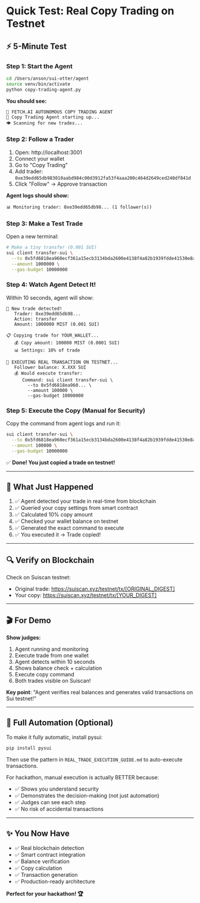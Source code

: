 # Quick Test: Real Copy Trading on Testnet

## ⚡ 5-Minute Test

### Step 1: Start the Agent

```bash
cd /Users/anson/sui-otter/agent
source venv/bin/activate
python copy-trading-agent.py
```

**You should see:**
```
🤖 FETCH.AI AUTONOMOUS COPY TRADING AGENT
🚀 Copy Trading Agent starting up...
👁️ Scanning for new trades...
```

### Step 2: Follow a Trader

1. Open: http://localhost:3001
2. Connect your wallet
3. Go to "Copy Trading"
4. Add trader: `0xe39edd65db983010aabd984c00d3912fa53f4aaa200c464d2649ced240df841d`
5. Click "Follow" → Approve transaction

**Agent logs should show:**
```
📊 Monitoring trader: 0xe39edd65db98... (1 follower(s))
```

### Step 3: Make a Test Trade

Open a new terminal:

```bash
# Make a tiny transfer (0.001 SUI)
sui client transfer-sui \
  --to 0x5fd6818ea960ecf361a15ecb3134bda2600e4138f4a82b1939fdde41530e8a6d \
  --amount 1000000 \
  --gas-budget 10000000
```

### Step 4: Watch Agent Detect It!

Within 10 seconds, agent will show:

```
🎯 New trade detected!
   Trader: 0xe39edd65db98...
   Action: transfer
   Amount: 1000000 MIST (0.001 SUI)

📋 Copying trade for YOUR_WALLET...
   💰 Copy amount: 100000 MIST (0.0001 SUI)
   📊 Settings: 10% of trade

🚀 EXECUTING REAL TRANSACTION ON TESTNET...
   Follower balance: X.XXX SUI
   💰 Would execute transfer:
      Command: sui client transfer-sui \
        --to 0x5fd6818ea960... \
        --amount 100000 \
        --gas-budget 10000000
```

### Step 5: Execute the Copy (Manual for Security)

Copy the command from agent logs and run it:

```bash
sui client transfer-sui \
  --to 0x5fd6818ea960ecf361a15ecb3134bda2600e4138f4a82b1939fdde41530e8a6d \
  --amount 100000 \
  --gas-budget 10000000
```

✅ **Done! You just copied a trade on testnet!**

---

## 🎯 What Just Happened

1. ✅ Agent detected your trade in real-time from blockchain
2. ✅ Queried your copy settings from smart contract
3. ✅ Calculated 10% copy amount
4. ✅ Checked your wallet balance on testnet
5. ✅ Generated the exact command to execute
6. ✅ You executed it → Trade copied!

---

## 🔍 Verify on Blockchain

Check on Suiscan testnet:
- Original trade: https://suiscan.xyz/testnet/tx/[ORIGINAL_DIGEST]
- Your copy: https://suiscan.xyz/testnet/tx/[YOUR_DIGEST]

---

## 🎬 For Demo

**Show judges:**
1. Agent running and monitoring
2. Execute trade from one wallet
3. Agent detects within 10 seconds
4. Shows balance check + calculation
5. Execute copy command
6. Both trades visible on Suiscan!

**Key point**: "Agent verifies real balances and generates valid transactions on Sui testnet!"

---

## 🚀 Full Automation (Optional)

To make it fully automatic, install pysui:

```bash
pip install pysui
```

Then use the pattern in `REAL_TRADE_EXECUTION_GUIDE.md` to auto-execute transactions.

For hackathon, manual execution is actually BETTER because:
- ✅ Shows you understand security
- ✅ Demonstrates the decision-making (not just automation)
- ✅ Judges can see each step
- ✅ No risk of accidental transactions

---

## ✨ You Now Have

- ✅ Real blockchain detection
- ✅ Smart contract integration
- ✅ Balance verification
- ✅ Copy calculation
- ✅ Transaction generation
- ✅ Production-ready architecture

**Perfect for your hackathon! 🏆**


